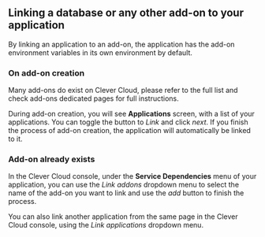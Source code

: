 ## Linking a database or any other add-on to your application

By linking an application to an add-on, the application has the add-on environment variables in its own environment by default.

### On add-on creation

Many add-ons do exist on Clever Cloud, please refer to the full list and check add-ons dedicated pages for full instructions.

During add-on creation, you will see **Applications** screen, with a list of your applications. You can toggle the button to *Link* and click *next*. If you finish the process of add-on creation, the application will automatically be linked to it.

### Add-on already exists

In the Clever Cloud console, under the **Service Dependencies** menu of your application, you can use the *Link addons* dropdown menu to select the name of the add-on you want to link and use the *add* button to finish the process.

You can also link another application from the same page in the Clever Cloud console, using the *Link applications* dropdown menu.